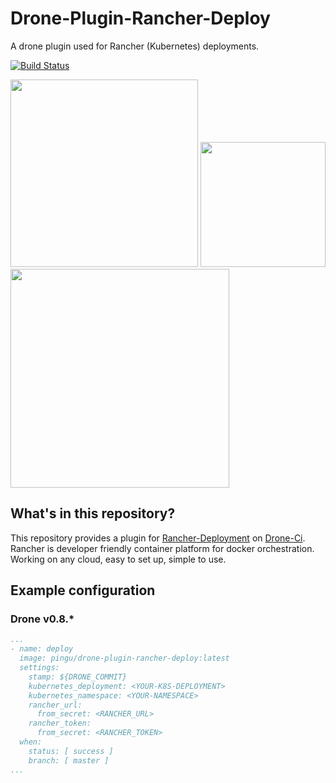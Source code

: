 # Drone-Plugin-Rancher-Deploy
A drone plugin used for Rancher (Kubernetes) deployments.

[![Build Status](https://drone.quving.com/api/badges/Quving/drone-plugin-rancher-deploy/status.svg)](https://drone.quving.com/Quving/drone-plugin-rancher-deploy)

<img src="https://i.imgur.com/Sv1Oqiu.png" width="300"/> <img src="https://i.imgur.com/pAUfyq2.png" width="200"/> <img src="https://i.imgur.com/8uWbpgZ.png" width="350"/>


## What's in this repository?
This repository provides a plugin for [Rancher-Deployment](https://rancher.com/) on [Drone-Ci](https://google.com). Rancher is developer friendly container platform for docker orchestration. Working on any cloud, easy to set up, simple to use.



## Example configuration

### Drone v0.8.*
``` yml
...
- name: deploy
  image: pingu/drone-plugin-rancher-deploy:latest
  settings:
    stamp: ${DRONE_COMMIT}
    kubernetes_deployment: <YOUR-K8S-DEPLOYMENT>
    kubernetes_namespace: <YOUR-NAMESPACE>
    rancher_url:
      from_secret: <RANCHER_URL>
    rancher_token:
      from_secret: <RANCHER_TOKEN>
  when:
    status: [ success ]
    branch: [ master ]
...
```
